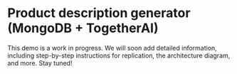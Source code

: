 # Product description generator (MongoDB + TogetherAI)


This demo is a work in progress. We will soon add detailed information, including step-by-step instructions for replication, the architecture diagram, and more. Stay tuned!
